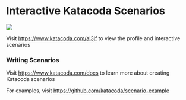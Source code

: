 # Interactive Katacoda Scenarios

[![](http://shields.katacoda.com/katacoda/al3jf/count.svg)](https://www.katacoda.com/al3jf "Get your profile on Katacoda.com")

Visit https://www.katacoda.com/al3jf to view the profile and interactive scenarios

### Writing Scenarios
Visit https://www.katacoda.com/docs to learn more about creating Katacoda scenarios

For examples, visit https://github.com/katacoda/scenario-example
